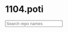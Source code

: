 # 1104.poti


<script src="https://emgithub.com/embed.js?target=https://github.co/potigol/uoj-potigol/blob/master/src/1100/1104.poti&style=agate&showLineNumbers=on&showFileMeta=on"></script>

<div id="repos">
    <div class="container">
        <!-- Filter controls -->
        <div class="field">
            <p class="control has-icons-left">
                <input class="search input" type="text" placeholder="Search repo names">
                <span class="icon is-left">
                    <i class="fas fa-search" aria-hidden="true"></i>
                </span>
            </p>
        </div>
    </div>
